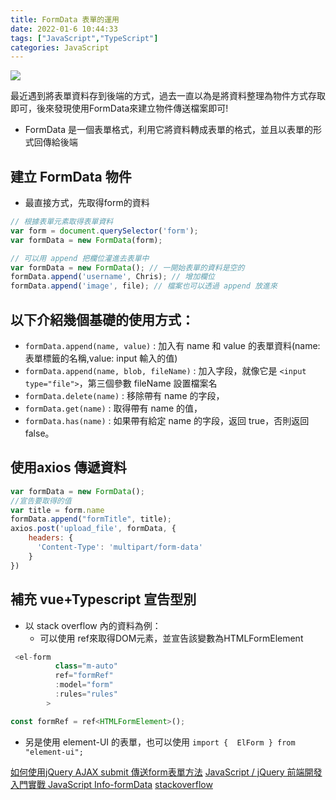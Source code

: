 ```yaml
---
title: FormData 表單的運用
date: 2022-01-6 10:44:33
tags: ["JavaScript","TypeScript"]
categories: JavaScript
---
```


![](https://i.imgur.com/xf0DAqA.png)

最近遇到將表單資料存到後端的方式，過去一直以為是將資料整理為物件方式存取即可，後來發現使用FormData來建立物件傳送檔案即可!

* FormData 是一個表單格式，利用它將資料轉成表單的格式，並且以表單的形式回傳給後端

## 建立 FormData 物件
* 最直接方式，先取得form的資料

```javascript
// 根據表單元素取得表單資料
var form = document.querySelector('form');
var formData = new FormData(form);

// 可以用 append 把欄位灌進去表單中
var formData = new FormData(); // 一開始表單的資料是空的
formData.append('username', Chris); // 增加欄位
formData.append('image', file); // 檔案也可以透過 append 放進來
```
## 以下介紹幾個基礎的使用方式：

* `formData.append(name, value)` : 加入有 name 和 value 的表單資料(name:表單標籤的名稱,value: input 輸入的值)
* `formData.append(name, blob, fileName)` : 加入字段，就像它是 ``<input type="file">``，第三個參數 fileName 設置檔案名
* `formData.delete(name)` : 移除帶有 name 的字段，
* `formData.get(name)` : 取得帶有 name 的值，
* `formData.has(name)` : 如果帶有給定 name 的字段，返回 true，否則返回 false。

## 使用axios 傳遞資料
```javascript
var formData = new FormData();
//宣告要取得的值
var title = form.name
formData.append("formTitle", title);
axios.post('upload_file', formData, {
    headers: {
      'Content-Type': 'multipart/form-data'
    }
})
```

## 補充 vue+Typescript 宣告型別
* 以 stack overflow 內的資料為例：
	* 可以使用 ref來取得DOM元素，並宣告該變數為HTMLFormElement
```javascript
 <el-form
          class="m-auto"
          ref="formRef"
          :model="form"
          :rules="rules"
        >
```
```javascript
const formRef = ref<HTMLFormElement>();
```
* 另是使用 element-UI 的表單，也可以使用
`import {  ElForm } from "element-ui";`

[如何使用jQuery AJAX submit 傳送form表單方法](https://www.ucamc.com/articles/332-%E5%A6%82%E4%BD%95%E4%BD%BF%E7%94%A8jquery-ajax-submit-%E5%82%B3%E9%80%81form%E8%A1%A8%E5%96%AEserialize-%E6%96%B9%E6%B3%95)
[JavaScript / jQuery 前端開發入門實戰
](https://5xruby.tw/courses/javascript)
[JavaScript Info-formData](https://zh.javascript.info/formdata)
[stackoverflow](https://stackoverflow.com/questions/67074871/vue-3-typescript-unable-to-access-method-from-ref)
